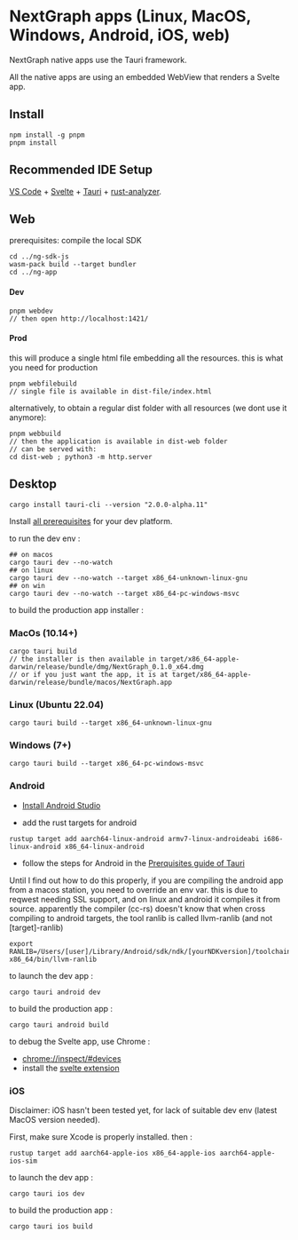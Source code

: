 # NextGraph apps (Linux, MacOS, Windows, Android, iOS, web)

NextGraph native apps use the Tauri framework.

All the native apps are using an embedded WebView that renders a Svelte app.

## Install

```
npm install -g pnpm
pnpm install
```

## Recommended IDE Setup

[VS Code](https://code.visualstudio.com/) + [Svelte](https://marketplace.visualstudio.com/items?itemName=svelte.svelte-vscode) + [Tauri](https://marketplace.visualstudio.com/items?itemName=tauri-apps.tauri-vscode) + [rust-analyzer](https://marketplace.visualstudio.com/items?itemName=rust-lang.rust-analyzer).

## Web

prerequisites: compile the local SDK

```
cd ../ng-sdk-js
wasm-pack build --target bundler
cd ../ng-app
```

#### Dev

```
pnpm webdev
// then open http://localhost:1421/
```

#### Prod

this will produce a single html file embedding all the resources. this is what you need for production

```
pnpm webfilebuild
// single file is available in dist-file/index.html

```

alternatively, to obtain a regular dist folder with all resources (we dont use it anymore):

```
pnpm webbuild
// then the application is available in dist-web folder
// can be served with:
cd dist-web ; python3 -m http.server
```

## Desktop

```
cargo install tauri-cli --version "2.0.0-alpha.11"
```

Install [all prerequisites](https://next--tauri.netlify.app/next/guides/getting-started/prerequisites/) for your dev platform.

to run the dev env :

```
## on macos
cargo tauri dev --no-watch
## on linux
cargo tauri dev --no-watch --target x86_64-unknown-linux-gnu
## on win
cargo tauri dev --no-watch --target x86_64-pc-windows-msvc
```

to build the production app installer :

### MacOs (10.14+)

```
cargo tauri build
// the installer is then available in target/x86_64-apple-darwin/release/bundle/dmg/NextGraph_0.1.0_x64.dmg
// or if you just want the app, it is at target/x86_64-apple-darwin/release/bundle/macos/NextGraph.app
```

### Linux (Ubuntu 22.04)

```
cargo tauri build --target x86_64-unknown-linux-gnu
```

### Windows (7+)

```
cargo tauri build --target x86_64-pc-windows-msvc
```

### Android

- [Install Android Studio](https://developer.android.com/studio)

- add the rust targets for android

```
rustup target add aarch64-linux-android armv7-linux-androideabi i686-linux-android x86_64-linux-android
```

- follow the steps for Android in the [Prerquisites guide of Tauri](https://next--tauri.netlify.app/next/guides/getting-started/prerequisites/)

Until I find out how to do this properly, if you are compiling the android app from a macos station, you need to override an env var. this is due to reqwest needing SSL support, and on linux and android it compiles it from source. apparently the compiler (cc-rs) doesn't know that when cross compiling to android targets, the tool ranlib is called llvm-ranlib (and not [target]-ranlib)

```
export RANLIB=/Users/[user]/Library/Android/sdk/ndk/[yourNDKversion]/toolchains/llvm/prebuilt/darwin-x86_64/bin/llvm-ranlib
```

to launch the dev app :

```
cargo tauri android dev
```

to build the production app :

```
cargo tauri android build
```

to debug the Svelte app, use Chrome :

- [chrome://inspect/#devices](chrome://inspect/#devices)
- install the [svelte extension](https://chrome.google.com/webstore/detail/svelte-devtools/ckolcbmkjpjmangdbmnkpjigpkddpogn)

### iOS

Disclaimer: iOS hasn't been tested yet, for lack of suitable dev env (latest MacOS version needed).

First, make sure Xcode is properly installed. then :

```
rustup target add aarch64-apple-ios x86_64-apple-ios aarch64-apple-ios-sim
```

to launch the dev app :

```
cargo tauri ios dev
```

to build the production app :

```
cargo tauri ios build

```
